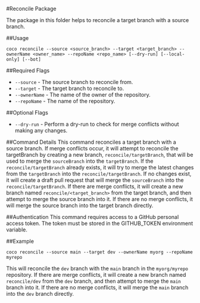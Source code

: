 #Reconcile Package

The package in this folder helps to reconcile a target branch with a source branch.

##Usage
```shell
coco reconcile --source <source_branch> --target <target_branch> --ownerName <owner_name> --repoName <repo_name> [--dry-run] [--local-only] [--bot]
```

##Required Flags

- `--source` - The source branch to reconcile from.
- `--target` - The target branch to reconcile to.
- `--ownerName` - The name of the owner of the repository.
- `--repoName` - The name of the repository.

##Optional Flags
- `--dry-run` - Perform a dry-run to check for merge conflicts without making any changes.

##Command Details
This command reconciles a target branch with a source branch. If merge conflicts occur, it will attempt to reconcile the targetBranch by creating a new branch, `reconcile/targetBranch`, that will be used to merge the `sourceBranch` into the `targetBranch`. If the `reconcile/targetBranch` already exists, it will try to merge the latest changes from the `targetBranch` into the `reconcile/targetBranch`. If no changes exist, it will create a draft pull request that will merge the `sourceBranch` into the `reconcile/targetBranch`. If there are merge conflicts, it will create a new branch named `reconcile/<target_branch>` from the target branch, and then attempt to merge the source branch into it. If there are no merge conflicts, it will merge the source branch into the target branch directly.

##Authentication
This command requires access to a GitHub personal access token. The token must be stored in the GITHUB_TOKEN environment variable.

##Example
```shell
coco reconcile --source main --target dev --ownerName myorg --repoName myrepo
```
This will reconcile the `dev` branch with the `main` branch in the `myorg/myrepo` repository. If there are merge conflicts, it will create a new branch named `reconcile/dev` from the `dev` branch, and then attempt to merge the `main` branch into it. If there are no merge conflicts, it will merge the `main` branch into the `dev` branch directly.